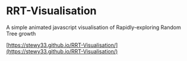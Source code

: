 # RRT-Visualisation

A simple animated javascript visualisation of Rapidly-exploring Random Tree growth

[https://stewy33.github.io/RRT-Visualisation/](https://stewy33.github.io/RRT-Visualisation/)
